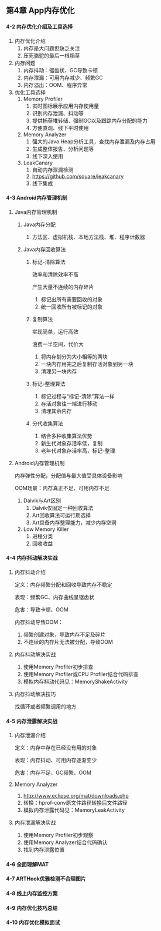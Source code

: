 ## 第4章 App内存优化

#### 4-2 内存优化介绍及工具选择

1. 内存优化介绍
   1. 内存是大问题但缺乏关注
   2. 压死骆驼的最后一根稻草
2. 内存问题
   1. 内存抖动：锯齿状、GC导致卡顿
   2. 内存泄漏：可用内存减少、频繁GC
   3. 内存溢出：OOM、程序异常
3. 优化工具选择
   1. Memory Profiler
      1. 实时图标展示应用内存使用量
      2. 识别内存泄漏、抖动等
      3. 提供捕获堆转储、强制GC以及跟踪内存分配的能力
      4. 方便直观、线下平时使用
   2. Memory Analyzer
      1. 强大的Java Heap分析工具，查找内存泄漏及内存占用
      2. 生成整体报告、分析问题等
      3. 线下深入使用
   3. LeakCanary
      1. 自动内存泄漏检测
      2. https://github.com/square/leakcanary
      3. 线下集成

#### 4-3 Android内存管理机制

1. Java内存管理机制

   1. Java内存分配

      1. 方法区、虚拟机栈、本地方法栈、堆、程序计数器

   2. Java内存回收算法

      1. 标记-清除算法

         效率和清除效率不高

         产生大量不连续的内存碎片

         1. 标记出所有需要回收的对象
         2. 统一回收所有被标记的对象

      2. 复制算法

         实现简单，运行高效

         浪费一半空间，代价大

         1. 将内存划分为大小相等的两块
         2. 一块内存用完之后复制存活对象到另一块
         3. 清理另一块内存

      3. 标记-整理算法

         1. 标记过程与“标记-清除”算法一样
         2. 存活对象往一端进行移动
         3. 清理其余内存

      4. 分代收集算法

         1. 结合多种收集算法优势
         2. 新生代对象存活率低，复制
         3. 老年代对象存活率高，标记-整理

2. Android内存管理机制

   内存弹性分配，分配值与最大值受具体设备影响

   OOM场景：内存真正不足、可用内存不足

   1. Dalvik与Art区别
      1. Dalvik仅固定一种回收算法
      2. Art回收算法可运行期选择
      3. Art具备内存整理能力，减少内存空洞
   2. Low Memory Killer
      1. 进程分类
      2. 回收收益

#### 4-4 内存抖动解决实战

1. 内存抖动介绍

   定义：内存频繁分配和回收导致内存不稳定

   表现：频繁GC、内存曲线呈锯齿状

   危害：导致卡顿、OOM

   内存抖动导致OOM：

   1. 频繁创建对象，导致内存不足及碎片
   2. 不连续的内存片无法被分配，导致OOM

2. 内存抖动解决实战

   1. 使用Memory Profiler初步排查
   2. 使用Memory Profiler或CPU Profiler结合代码排查
   3. 模拟内存抖动代码见：MemoryShakeActivity

3. 内存抖动解决技巧

   找循环或者频繁调用的地方

#### 4-5 内存泄露解决实战

1. 内存泄漏介绍

   定义：内存中存在已经没有用的对象

   表现：内存抖动、可用内存逐渐变少

   危害：内存不足、GC频繁、OOM

2. Memory Analyzer

   1. http://www.eclipse.org/mat/downloads.php
   2. 转换：hprof-conv原文件路径转换后文件路径
   3. 模拟内存泄露代码见：MemoryLeakActivity

3. 内存泄漏解决实战

   1. 使用Memory Profiler初步观察
   2. 使用Memory Analyzer结合代码确认
   3. 找到内存泄露位置

#### 4-6 全面理解MAT

#### 4-7 ARTHook优雅检测不合理图片

#### 4-8 线上内存监控方案

#### 4-9 内存优化技巧总结

#### 4-10 内存优化模拟面试